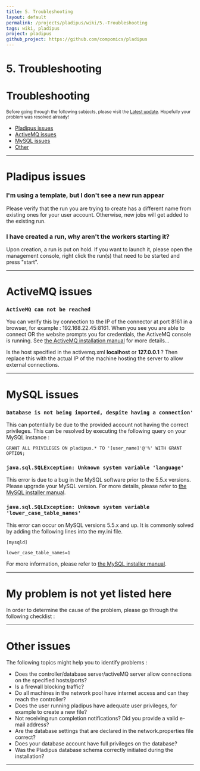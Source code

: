 ```yaml
---
title: 5. Troubleshooting
layout: default
permalink: /projects/pladipus/wiki/5.-Troubleshooting
tags: wiki, pladipus
project: pladipus
github_project: https://github.com/compomics/pladipus
---
```


# 5. Troubleshooting
# Troubleshooting

<sub>Before going through the following subjects, please visit the [Latest update](http://compomics.github.io/pladipus/wiki/6updates.html). Hopefully your problem was resolved already!

* [Pladipus issues](#pladipus-issues)
* [ActiveMQ issues](#activemq-issues)
* [MySQL issues](#mysql-issues)
* [Other](#other-issues)

----

# Pladipus issues

### I'm using a template, but I don't see a new run appear

Please verify that the run you are trying to create has a different name from existing ones for your user account. Otherwise, new jobs will get added to the existing run.

### I have created a run, why aren't the workers starting it?

Upon creation, a run is put on hold. If you want to launch it, please open the management console, right click the run(s) that need to be started and press "start".

----

# ActiveMQ issues

### `ActiveMQ can not be reached`

You can verify this by connection to the IP of the connector at port 8161 in a browser, for example : 192.168.22.45:8161. When you see you are able to connect OR the website prompts you for credentials, the ActiveMQ console is running. See [the ActiveMQ installation manual](http://compomics.github.io/pladipus/wiki/1installation.html#installing-activemq) for more details...

Is the host specified in the activemq.xml <b>localhost</b> or <b>127.0.0.1</b> ? Then replace this with the actual IP of the machine hosting the server to allow external connections.

----

# MySQL issues

### `Database is not being imported, despite having a connection' `

This can potentially be due to the provided account not having the correct privileges. This can be resolved by executing the following query on your MySQL instance : 

`GRANT ALL PRIVILEGES ON pladipus.* TO '[user_name]'@'%' WITH GRANT OPTION;`

### `java.sql.SQLException: Unknown system variable 'language' `

This error is due to a bug in the MySQL software prior to the 5.5.x versions. Please upgrade your MySQL version. For more details, please refer to [the MySQL installer manual](http://compomics.github.io/pladipus/wiki/1installation.html#installing-mysql).

### `java.sql.SQLException: Unknown system variable 'lower_case_table_names' `

This error can occur on MySQL versions 5.5.x and up. It is commonly solved by adding the following lines into the my.ini file. 

`[mysqld]`

`lower_case_table_names=1`

For more information, please refer to [the MySQL installer manual](http://compomics.github.io/pladipus/wiki/installingmysql.html).

----

# My problem is not yet listed here

In order to determine the cause of the problem, please go through the following checklist : 

----

# Other issues

The following topics might help you to identify problems :

* Does the controller/database server/activeMQ server allow connections on the specified hosts/ports?
* Is a firewall blocking traffic?
* Do all machines in the network pool have internet access and can they reach the controller?
* Does the user running pladipus have adequate user privileges, for example to create a new file?
* Not receiving run completion notifications? Did you provide a valid e-mail address?
* Are the database settings that are declared in the network.properties file correct?
* Does your database account have full privileges on the database?
* Was the Pladipus database schema correctly initiated during the installation?

----